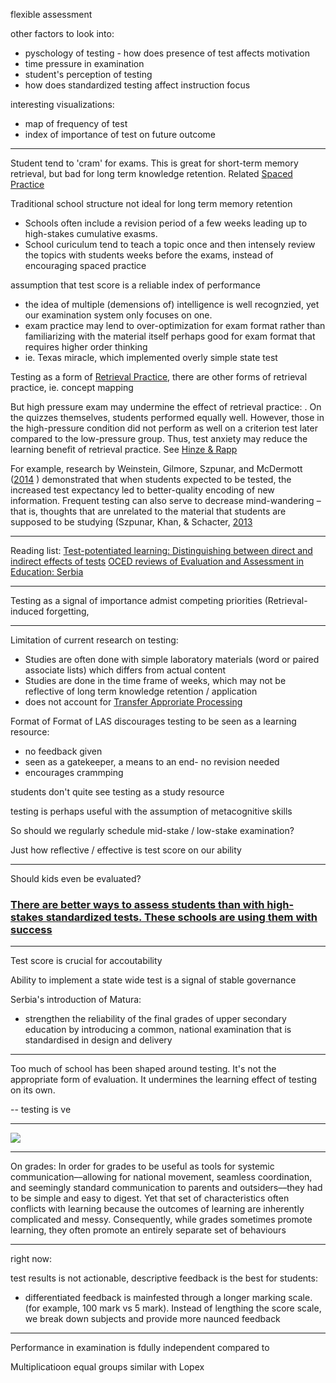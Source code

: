 flexible assessment 

other factors to look into:
- pyschology of testing - how does presence of test affects motivation
- time pressure in examination
- student's perception of testing 
- how does standardized testing affect instruction focus 

interesting visualizations:
- map of frequency of test 
- index of importance of test on future outcome 

---

Student tend to 'cram' for exams. This is great for short-term memory retrieval, but bad for long term knowledge retention. Related [Spaced Practice](notes/Spaced%20Practice.md)

Traditional school structure not ideal for long term memory retention
- Schools often include a revision period of a few weeks leading up to high-stakes cumulative exasms. 
- School curiculum tend to teach a topic once and then intensely review the topics with students weeks before the exams, instead of encouraging spaced practice

assumption that test score is a reliable index of performance 
- the idea of multiple (demensions of) intelligence is well recognzied, yet our examination system only focuses on one. 
- exam practice may lend to over-optimization for exam format rather than familiarizing with the material itself perhaps good for exam format that requires higher order thinking
- ie. Texas miracle, which implemented overly simple state test

Testing as a form of [Retrieval Practice](notes/Retrieval%20Practice.md), there are other forms of retrieval practice, ie. concept mapping 

But high pressure exam may undermine the effect of retrieval practice: . On the quizzes themselves, students performed equally well. However, those in the high-pressure condition did not perform as well on a criterion test later compared to the low-pressure group. Thus, test anxiety may reduce the learning benefit of retrieval practice. See [Hinze & Rapp](https://onlinelibrary.wiley.com/doi/10.1002/acp.3032)

For example, research by Weinstein, Gilmore, Szpunar, and McDermott ([2014](https://psycnet.apa.org/record/2014-12170-001) ) demonstrated that when students expected to be tested, the increased test expectancy led to better-quality encoding of new information. Frequent testing can also serve to decrease mind-wandering – that is, thoughts that are unrelated to the material that students are supposed to be studying (Szpunar, Khan, & Schacter, [2013](https://www.pnas.org/doi/full/10.1073/pnas.1221764110)

---

Reading list:
 [Test-potentiated learning: Distinguishing between direct and indirect effects of tests](https://psycnet.apa.org/record/2012-18091-001)
 [OCED reviews of Evaluation and Assessment in Education: Serbia](https://www.oecd-ilibrary.org/sites/31bba045-en/index.html?itemId=/content/component/31bba045-en)
 
---

Testing as a signal of importance admist competing priorities (Retrieval-induced forgetting,

---
Limitation of current research on testing:
- Studies are often done with simple laboratory materials (word or paired associate lists) which differs from actual content
- Studies are done in the time frame of weeks, which may not be reflective of long term knowledge retention / application
- does not account for [Transfer Approriate Processing](notes/Learning%20theory.md#Transfer%20Approriate%20Processing)


Format of 
Format of LAS discourages testing to be seen as a learning resource:
- no feedback given
- seen as a gatekeeper, a means to an end- no revision needed 
- encourages crammping 

students don't quite see testing as a study resource

testing is perhaps useful with the assumption of metacognitive skills

So should we regularly schedule mid-stake / low-stake examination?

Just how reflective / effective is test score on our ability 

---

Should kids even be evaluated?

### [There are better ways to assess students than with high-stakes standardized tests. These schools are using them with success](https://berkeley.primo.exlibrisgroup.com/discovery/fulldisplay?docid=cdi_gale_businessinsightsgauss_A533228499&context=PC&vid=01UCS_BER:UCB&lang=en&search_scope=DN_and_CI&adaptor=Primo%20Central&tab=Default_UCLibrarySearch&query=any%2Ccontains%2CRelying%20on%20high-stakes%20standardized%20tests%20to%20evaluate%20schools%20and%20teachers%3A%20A%20bad%20idea&offset=0)

---

Test score is crucial for accoutability

Ability to implement a state wide test is a signal of stable governance 


Serbia's introduction of Matura: 
- strengthen the reliability of the final grades of upper secondary education by introducing a common, national examination that is standardised in design and delivery

---

Too much of school has been shaped around testing. It's not the appropriate form of evaluation. It undermines the learning effect of testing on its own. 

-- testing is ve

---

![](https://www.oecd-ilibrary.org/sites/31bba045-en/images/images/03-chapter2/media/image3.png)

---
On grades:
In order for grades to be useful as tools for systemic communication––allowing for national movement, seamless coordination, and seemingly standard communication to parents and outsiders––they had to be simple and easy to digest. Yet that set of characteristics often conflicts with learning because the outcomes of learning are inherently complicated and messy. Consequently, while grades sometimes promote learning, they often promote an entirely separate set of behaviours

---
right now:

test results is not actionable, descriptive feedback is the best for students:
- differentiated feedback is mainfested through a longer marking scale. (for example, 100 mark vs 5 mark). Instead of lengthing the score scale, we break down subjects and provide more naunced feedback

---

Performance in examination is fdully independent compared to 

Multiplicatioon equal groups similar with Lopex